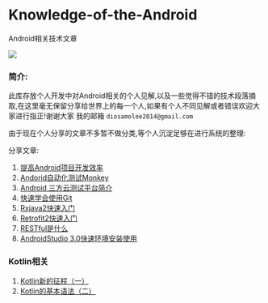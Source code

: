 # Knowledge-of-the-Android
Android相关技术文章



![](http://5b0988e595225.cdn.sohucs.com/images/20171013/3beab4605ab94cb685307f261527ca76.gif)



### 简介:  
此库存放个人开发中对Android相关的个人见解,以及一些觉得不错的技术段落摘取,在这里毫无保留分享给世界上的每一个人,如果有个人不同见解或者错误欢迎大家进行指正!谢谢大家 我的邮箱 `diosamolee2014@gmail.com`


由于现在个人分享的文章不多暂不做分类,等个人沉淀足够在进行系统的整理:  

分享文章:

1. [提高Android项目开发效率](https://github.com/Diosamo/Android-improves-development-efficiency)
2.  [Andorid自动化测试Monkey](https://github.com/Diosamo/Knowledge-of-the-Android/blob/master/Monkey%E6%B5%8B%E8%AF%95.md) 
3.   [Android 三方云测试平台简介](https://github.com/Diosamo/Knowledge-of-the-Android/blob/master/%E4%B8%89%E6%96%B9%E4%BA%91%E6%B5%8B%E5%B9%B3%E5%8F%B0.md) 
4.   [快速学会使用Git](https://github.com/Diosamo/Knowledge-of-the-Android/blob/master/%E5%BF%AB%E9%80%9F%E5%AD%A6%E4%BC%9A%E4%BD%BF%E7%94%A8Git.md) 
5.   [Rxjava2快速入门](https://github.com/Diosamo/Knowledge-of-the-Android/blob/master/RxJava2%E5%BF%AB%E9%80%9F%E5%85%A5%E9%97%A8.md) 
6.   [Retrofit2快速入门](https://github.com/Diosamo/Knowledge-of-the-Android/blob/master/Retorfit2%E5%BF%AB%E9%80%9F%E5%85%A5%E9%97%A8.md) 
7.   [RESTful是什么](https://github.com/Diosamo/Knowledge-of-the-Android/blob/master/RESTful%E6%98%AF%E4%BB%80%E4%B9%88.md) 
8.   [AndroidStudio 3.0快速环境安装使用](https://github.com/Diosamo/Knowledge-of-the-Android/blob/master/AndroidStudio%203.0%E5%BF%AB%E9%80%9F%E7%8E%AF%E5%A2%83%E5%AE%89%E8%A3%85%E4%BD%BF%E7%94%A8.md) 


### Kotlin相关   

1. [Kotlin新的征程（一）](https://github.com/Diosamo/Knowledge-of-the-Android/blob/master/Kotlin新的征程.md) 
2.  [Kotlin的基本语法（二）](https://github.com/Diosamo/Knowledge-of-the-Android/blob/master/Kotlin的基本语法（二）.md)
